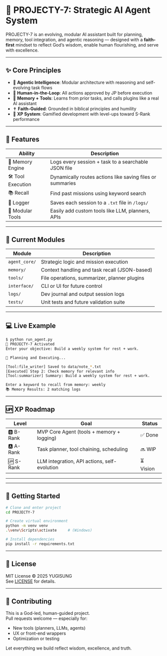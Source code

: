 # 🧠 PROJECTY-7: Strategic AI Agent System

PROJECTY-7 is an evolving, modular AI assistant built for planning, memory, tool integration, and agentic reasoning — designed with a **faith-first** mindset to reflect God’s wisdom, enable human flourishing, and serve with excellence.

---

## ✨ Core Principles

- 🧠 **Agentic Intelligence**: Modular architecture with reasoning and self-evolving task flows  
- 🙋 **Human-in-the-Loop**: All actions approved by JP before execution  
- 🧠 **Memory + Tools**: Learns from prior tasks, and calls plugins like a real AI assistant  
- ✝️ **Faith-Guided**: Grounded in biblical principles and humility  
- 🧬 **XP System**: Gamified development with level-ups toward S-Rank performance  

---

## 🧩 Features

| Ability            | Description                                              |
|--------------------|----------------------------------------------------------|
| 🧠 Memory Engine    | Logs every session + task to a searchable JSON file      |
| 🛠️ Tool Execution   | Dynamically routes actions like saving files or summaries |
| 📚 Recall           | Find past missions using keyword search                  |
| 🧾 Logger           | Saves each session to a `.txt` file in `/logs/`          |
| 🔁 Modular Tools    | Easily add custom tools like LLM, planners, APIs         |

---

## 📂 Current Modules

| Module           | Description                                     |
|------------------|-------------------------------------------------|
| `agent_core/`     | Strategic logic and mission execution           |
| `memory/`         | Context handling and task recall (JSON-based)   |
| `tools/`          | File operations, summarizer, planner plugins    |
| `interface/`      | CLI or UI for future control                    |
| `logs/`           | Dev journal and output session logs             |
| `tests/`          | Unit tests and future validation suite          |

---

## 💻 Live Example

```bash
$ python run_agent.py
🧠 PROJECTY-7 Activated
Enter your objective: Build a weekly system for rest + work.

🤖 Planning and Executing...

[Tool:file_writer] Saved to data/note_*.txt
[Executed] Step 2: Check memory for relevant info
[Tool:summarizer] Summary: Build a weekly system for rest + work.
```

```bash
Enter a keyword to recall from memory: weekly
📚 Memory Results: 2 matching logs
```

---

## 🆙 XP Roadmap

| Level   | Goal                                     | Status |
|---------|------------------------------------------|--------|
| 🅱️ B-Rank | MVP Core Agent (tools + memory + logging) | ✅ Done |
| 🅰️ A-Rank | Task planner, tool chaining, scheduling     | 🔜 WIP |
| 🆙 S-Rank | LLM integration, API actions, self-evolution | ⏳ Vision |

---



---

## 🚀 Getting Started

```bash
# Clone and enter project
cd PROJECTY-7

# Create virtual environment
python -m venv venv
.\venv\Scripts\activate     # (Windows)

# Install dependencies
pip install -r requirements.txt
```

---

## 📜 License

MIT License © 2025 YUGISUNG  
See [LICENSE](LICENSE) for details.

---

## 🙌 Contributing

This is a God-led, human-guided project.  
Pull requests welcome — especially for:
- New tools (planners, LLMs, agents)
- UX or front-end wrappers
- Optimization or testing

Let everything we build reflect wisdom, excellence, and truth.

